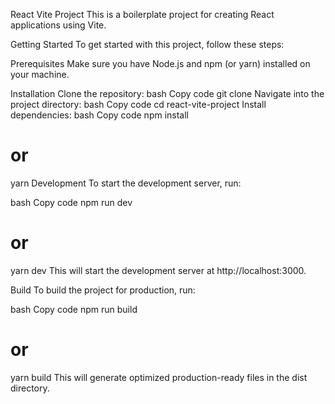 React Vite Project
This is a boilerplate project for creating React applications using Vite.

Getting Started
To get started with this project, follow these steps:

Prerequisites
Make sure you have Node.js and npm (or yarn) installed on your machine.

Installation
Clone the repository:
bash
Copy code
git clone <repository-url>
Navigate into the project directory:
bash
Copy code
cd react-vite-project
Install dependencies:
bash
Copy code
npm install
# or
yarn
Development
To start the development server, run:

bash
Copy code
npm run dev
# or
yarn dev
This will start the development server at http://localhost:3000.

Build
To build the project for production, run:

bash
Copy code
npm run build
# or
yarn build
This will generate optimized production-ready files in the dist directory.
